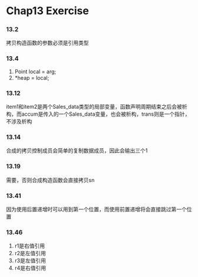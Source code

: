 # Chap13 Exercise

### 13.2
拷贝构造函数的参数必须是引用类型

### 13.4
1. Point local = arg;
2. *heap = local;

### 13.12
item1和item2是两个Sales_data类型的局部变量，函数声明周期结束之后会被析构，而accum是传入的一个Sales_data变量，也会被析构，trans则是一个指针，不涉及析构

### 13.14
合成的拷贝控制成员会简单的复制数据成员，因此会输出三个1

### 13.19
需要，否则合成构造函数会直接拷贝sn

### 13.41
因为使用后置递增时可以用到第一个位置，而使用前置递增将会直接跳过第一个位置

### 13.46
1. r1是右值引用
2. r2是左值引用
3. r3是左值引用
4. r4是右值引用

